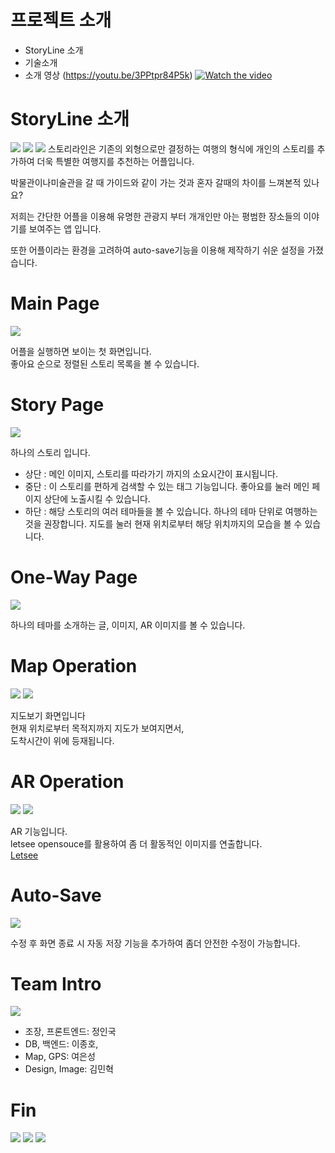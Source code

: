 # 프로젝트 소개   
* StoryLine 소개   
* 기술소개   
* 소개 영상 (https://youtu.be/3PPtpr84P5k) 
[![Watch the video](https://img.youtube.com/vi/3PPtpr84P5k/maxresdefault.jpg)](https://youtu.be/3PPtpr84P5k)

# StoryLine 소개   
<img src="/readmeImageFile/intro3.png">    
<img src="/readmeImageFile/intro.png">    
<img src="/readmeImageFile/intro2.png">    
스토리라인은 기존의 외형으로만 결정하는 여행의 형식에 개인의 스토리를 추가하여 더욱 특별한 여행지를 추천하는 어플입니다.   

박물관이나미술관을 갈 때 가이드와 같이 가는 것과 혼자 갈때의 차이를 느껴본적 있나요?      

저희는 간단한 어플을 이용해 유명한 관광지 부터 개개인만 아는 평범한 장소들의 이야기를 보여주는 앱 입니다.   

또한 어플이라는 환경을 고려하여 auto-save기능을 이용해 제작하기 쉬운 설정을 가졌습니다.   
   

# Main Page   
<img src="/readmeImageFile/mainPage.png">     

어플을 실행하면 보이는 첫 화면입니다.   
좋아요 순으로 정렬된 스토리 목록을 볼 수 있습니다.   


# Story Page   
<img src="/readmeImageFile/middlePage.png">    
   
하나의 스토리 입니다.    
- 상단 : 메인 이미지, 스토리를 따라가기 까지의 소요시간이 표시됩니다.    
- 중단 : 이 스토리를 편하게 검색할 수 있는 태그 기능입니다. 좋아요를 눌러 메인 페이지 상단에 노출시킬 수 있습니다.     
- 하단 : 해당 스토리의  여러 테마들을 볼 수 있습니다. 하나의 테마 단위로 여행하는 것을 권장합니다. 지도를 눌러 현재 위치로부터 해당 위치까지의 모습을 볼 수 있습니다.    

   
# One-Way Page   
<img src="/readmeImageFile/lastPage.png">    

하나의 테마를 소개하는 글, 이미지, AR 이미지를 볼 수 있습니다.    
   
   
# Map Operation   
<img src="/readmeImageFile/mapPage.png">    
<img src="/readmeImageFile/mapPage2.png">    

지도보기 화면입니다   
현재 위치로부터 목적지까지 지도가 보여지면서,   
도착시간이 위에 등재됩니다.



# AR Operation   
<img src="/readmeImageFile/ARPage.png">    
<img src="/readmeImageFile/ARPage2.png">    

AR 기능입니다.    
letsee opensouce를 활용하여 좀 더 활동적인 이미지를 연출합니다.    
[Letsee](https://www.letsee.io/ko/, "letsee link")

# Auto-Save    
<img src="/readmeImageFile/autoSavePage.png">    

수정 후 화면 종료 시 자동 저장 기능을 추가하여 좀더 안전한 수정이 가능합니다.


# Team Intro
<img src="/readmeImageFile/teamIntroPage.png">    

- 조장, 프론트엔드: 정인국    
- DB, 백엔드: 이종호,
- Map, GPS: 여은성
- Design, Image: 김민혁


# Fin
<img src="/readmeImageFile/meeting.png">    
<img src="/readmeImageFile/meeting2.png">    
<img src="/readmeImageFile/meeting3.png">    
